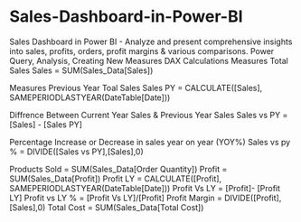 # Sales-Dashboard-in-Power-BI
Sales Dashboard in Power BI - Analyze and present comprehensive insights into sales, profits, orders, profit margins &amp; various comparisons. Power Query, Analysis, Creating New Measures
DAX Calculations
Measures Total Sales
Sales = SUM(Sales_Data[Sales])

Measures Previous Year Toal Sales
Sales PY = CALCULATE([Sales], SAMEPERIODLASTYEAR(DateTable[Date]))

Diffrence Between Current Year Sales & Previous Year Sales
Sales vs PY = [Sales] - [Sales PY]

Percentage Increase or Decrease in sales year on year (YOY%)
Sales vs py % = DIVIDE([Sales vs PY],[Sales],0)

 Products Sold = SUM(Sales_Data[Order Quantity])
Profit = SUM(Sales_Data[Profit]) 
Profit LY = CALCULATE([Profit], SAMEPERIODLASTYEAR(DateTable[Date]))
Profit Vs LY = [Profit]- [Profit LY]
Profit vs LY % = [Profit Vs LY]/[Profit]
Profit Margin = DIVIDE([Profit],[Sales],0)
Total Cost = SUM(Sales_Data[Total Cost]) 
